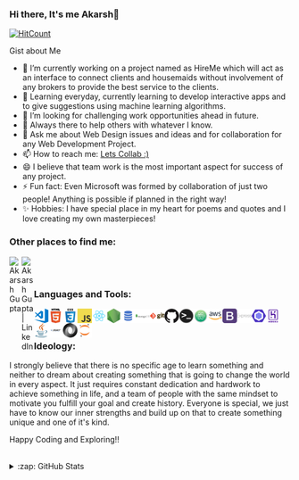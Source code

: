 ### Hi there, It's me Akarsh👋

[![HitCount](http://hits.dwyl.com/akarsh2000/akarsh2000.svg)](http://hits.dwyl.com/akarsh2000/akarsh2000)

Gist about Me

- 🔭 I’m currently working on a project named as HireMe which will act as an interface to connect clients and housemaids without involvement of any brokers to provide the best service to the clients.
- 🌱 Learning everyday, currently learning to develop interactive apps and to give suggestions using machine learning algorithms.
- 👯 I’m looking for challenging work opportunities ahead in future.
- 🤔 Always there to help others with whatever I know.
- 💬 Ask me about Web Design issues and ideas and for collaboration for any Web Development Project.
- 📫 How to reach me: <a href="mailto:akarshgupta0607@gmail.com">Lets Collab :)</a>
- 😄 I believe that team work is the most important aspect for success of any project.
- ⚡ Fun fact: Even Microsoft was formed by collaboration of just two people! Anything is possible if planned in the right way!
- ✨ Hobbies: I have special place in my heart for poems and quotes and I love creating my own masterpieces!

### Other places to find me:

[<img align="left" alt="Akarsh Gupta | Instagram" width="22px" height="100px" src="https://cdn.jsdelivr.net/npm/simple-icons@v3/icons/instagram.svg">](https://www.instagram.com/_akarsh_gupta_/)
[<img align="left" alt="Akarsh Gupta | LinkedIn" width="22px" src="https://cdn.jsdelivr.net/npm/simple-icons@v3/icons/linkedin.svg">](https://www.linkedin.com/in/akarsh-gupta-954487193/)
<br>
<br>
### Languages and Tools:

<img align="left" alt="Visual Studio Code" width="26px" src="https://raw.githubusercontent.com/github/explore/80688e429a7d4ef2fca1e82350fe8e3517d3494d/topics/visual-studio-code/visual-studio-code.png" />
<img align="left" alt="HTML5" width="26px" src="https://raw.githubusercontent.com/github/explore/80688e429a7d4ef2fca1e82350fe8e3517d3494d/topics/html/html.png" />
<img align="left" alt="CSS3" width="26px" src="https://raw.githubusercontent.com/github/explore/80688e429a7d4ef2fca1e82350fe8e3517d3494d/topics/css/css.png" />
<img align="left" alt="JavaScript" width="26px" src="https://raw.githubusercontent.com/github/explore/80688e429a7d4ef2fca1e82350fe8e3517d3494d/topics/javascript/javascript.png" />
<img align="left" alt="React" width="26px" src="https://raw.githubusercontent.com/github/explore/80688e429a7d4ef2fca1e82350fe8e3517d3494d/topics/react/react.png" />
<img align="left" alt="Node.js" width="26px" src="https://raw.githubusercontent.com/github/explore/80688e429a7d4ef2fca1e82350fe8e3517d3494d/topics/nodejs/nodejs.png" />
<img align="left" alt="SQL" width="26px" src="https://raw.githubusercontent.com/github/explore/80688e429a7d4ef2fca1e82350fe8e3517d3494d/topics/sql/sql.png" />
<img align="left" alt="MongoDB" width="26px" src="https://raw.githubusercontent.com/github/explore/80688e429a7d4ef2fca1e82350fe8e3517d3494d/topics/mongodb/mongodb.png" />
<img align="left" alt="Git" width="26px" src="https://raw.githubusercontent.com/github/explore/80688e429a7d4ef2fca1e82350fe8e3517d3494d/topics/git/git.png" />
<img align="left" alt="GitHub" width="26px" src="https://raw.githubusercontent.com/github/explore/78df643247d429f6cc873026c0622819ad797942/topics/github/github.png" />
<img align="left" alt="Terminal" width="26px" src="https://raw.githubusercontent.com/github/explore/80688e429a7d4ef2fca1e82350fe8e3517d3494d/topics/terminal/terminal.png" />
<img align="left" alt="Atom" width="26px" src="https://github.com/github/explore/blob/master/topics/atom/atom.png" />
<img align="left" alt="AWS" width="26px" src="https://github.com/github/explore/blob/master/topics/aws/aws.png" />
<img align="left" alt="Bootstrap" width="26px" src="https://github.com/github/explore/blob/master/topics/bootstrap/bootstrap.png" />
<img align="left" alt="Express" width="26px" src="https://github.com/github/explore/blob/master/topics/express/express.png" />
<img align="left" alt="esLint" width="26px" src="https://github.com/github/explore/blob/master/topics/eslint/eslint.png" />
<img align="left" alt="Heroku" width="26px" src="https://github.com/github/explore/blob/master/topics/heroku/heroku.png" />
<img align="left" alt="Java" width="26px" src="https://github.com/github/explore/blob/master/topics/java/java.png" />
<img align="left" alt="JQuery" width="26px" src="https://github.com/github/explore/blob/master/topics/jquery/jquery.png" />
<img align="left" alt="JSON" width="26px" src="https://github.com/github/explore/blob/master/topics/json/json.png" />
<img align="left" alt="jupyter-notebook" width="26px" src="https://github.com/github/explore/blob/master/topics/jupyter-notebook/jupyter-notebook.png" />


<br>
<br>

<h3>Ideology:</h3>

I strongly believe that there is no specific age to learn something and neither to dream about creating something that is going to change the world in every aspect. It just requires constant dedication and hardwork to achieve something in life, and a team of people with the same mindset to motivate you fulfill your goal and create history. Everyone is special, we just have to know our inner strengths and build up on that to create something unique and one of it's kind.

Happy Coding and Exploring!!
<br>
<br>

<details>
  <summary>:zap: GitHub Stats</summary>

  <img align="left" alt="codeSTACKr's GitHub Stats" src="https://github-readme-stats.codestackr.vercel.app/api?username=akarsh2000&show_icons=true&hide_border=true" />

</details>
